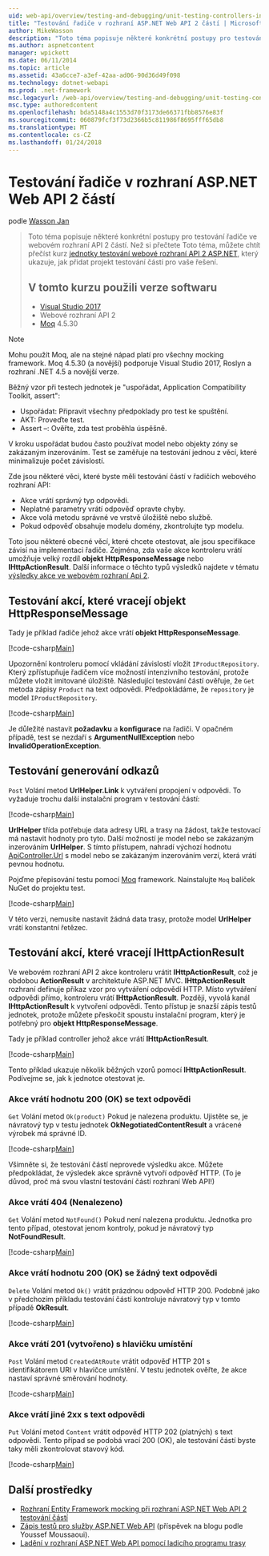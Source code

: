 ```yaml
---
uid: web-api/overview/testing-and-debugging/unit-testing-controllers-in-web-api
title: "Testování řadiče v rozhraní ASP.NET Web API 2 částí | Microsoft Docs"
author: MikeWasson
description: "Toto téma popisuje některé konkrétní postupy pro testování řadiče ve webovém rozhraní API 2 částí. Než si přečtete Toto téma, můžete chtít přečíst kurz jednotky..."
ms.author: aspnetcontent
manager: wpickett
ms.date: 06/11/2014
ms.topic: article
ms.assetid: 43a6cce7-a3ef-42aa-ad06-90d36d49f098
ms.technology: dotnet-webapi
ms.prod: .net-framework
msc.legacyurl: /web-api/overview/testing-and-debugging/unit-testing-controllers-in-web-api
msc.type: authoredcontent
ms.openlocfilehash: bda5148a4c1553d70f3173de66371fbb8576e83f
ms.sourcegitcommit: 060879fcf3f73d2366b5c811986f8695fff65db8
ms.translationtype: MT
ms.contentlocale: cs-CZ
ms.lasthandoff: 01/24/2018
---
```

<a name="unit-testing-controllers-in-aspnet-web-api-2"></a>Testování řadiče v rozhraní ASP.NET Web API 2 částí
====================
podle [Wasson Jan](https://github.com/MikeWasson)

> Toto téma popisuje některé konkrétní postupy pro testování řadiče ve webovém rozhraní API 2 částí. Než si přečtete Toto téma, můžete chtít přečíst kurz [jednotky testování webové rozhraní API 2 ASP.NET](unit-testing-with-aspnet-web-api.md), který ukazuje, jak přidat projekt testování částí pro vaše řešení.
> 
> ## <a name="software-versions-used-in-the-tutorial"></a>V tomto kurzu použili verze softwaru
> 
> - [Visual Studio 2017](https://www.visualstudio.com/vs/)
> - Webové rozhraní API 2
> - [Moq](https://github.com/Moq) 4.5.30

> [!NOTE]
> Mohu použít Moq, ale na stejné nápad platí pro všechny mocking framework. Moq 4.5.30 (a novější) podporuje Visual Studio 2017, Roslyn a rozhraní .NET 4.5 a novější verze.

Běžný vzor při testech jednotek je &quot;uspořádat, Application Compatibility Toolkit, assert&quot;:

- Uspořádat: Připravit všechny předpoklady pro test ke spuštění.
- AKT: Proveďte test.
- Assert –: Ověřte, zda test proběhla úspěšně.

V kroku uspořádat budou často používat model nebo objekty zóny se zakázaným inzerováním. Test se zaměřuje na testování jednou z věcí, které minimalizuje počet závislostí.

Zde jsou některé věci, které byste měli testování částí v řadičích webového rozhraní API:

- Akce vrátí správný typ odpovědi.
- Neplatné parametry vrátí odpověď opravte chyby.
- Akce volá metodu správné ve vrstvě úložiště nebo službě.
- Pokud odpověď obsahuje modelu domény, zkontrolujte typ modelu.

Toto jsou některé obecné věcí, které chcete otestovat, ale jsou specifikace závisí na implementaci řadiče. Zejména, zda vaše akce kontroleru vrátí umožňuje velký rozdíl **objekt HttpResponseMessage** nebo **IHttpActionResult**. Další informace o těchto typů výsledků najdete v tématu [výsledky akce ve webovém rozhraní Api 2](../getting-started-with-aspnet-web-api/action-results.md).

## <a name="testing-actions-that-return-httpresponsemessage"></a>Testování akcí, které vracejí objekt HttpResponseMessage

Tady je příklad řadiče jehož akce vrátí **objekt HttpResponseMessage**.

[!code-csharp[Main](unit-testing-controllers-in-web-api/samples/sample1.cs)]

Upozornění kontroleru pomocí vkládání závislostí vložit `IProductRepository`. Který zpřístupňuje řadičem více možností intenzivního testování, protože můžete vložit imitované úložiště. Následující testování částí ověřuje, že `Get` metoda zápisy `Product` na text odpovědi. Předpokládáme, že `repository` je model `IProductRepository`.

[!code-csharp[Main](unit-testing-controllers-in-web-api/samples/sample2.cs)]

Je důležité nastavit **požadavku** a **konfigurace** na řadiči. V opačném případě, test se nezdaří s **ArgumentNullException** nebo **InvalidOperationException**.

## <a name="testing-link-generation"></a>Testování generování odkazů

`Post` Volání metod **UrlHelper.Link** k vytváření propojení v odpovědi. To vyžaduje trochu další instalační program v testování částí:

[!code-csharp[Main](unit-testing-controllers-in-web-api/samples/sample3.cs)]

**UrlHelper** třída potřebuje data adresy URL a trasy na žádost, takže testovací má nastavit hodnoty pro tyto. Další možností je model nebo se zakázaným inzerováním **UrlHelper**. S tímto přístupem, nahradí výchozí hodnotu [ApiController.Url](https://msdn.microsoft.com/library/system.web.http.apicontroller.url.aspx) s model nebo se zakázaným inzerováním verzí, která vrátí pevnou hodnotu.

Pojďme přepisování testu pomocí [Moq](https://github.com/Moq) framework. Nainstalujte `Moq` balíček NuGet do projektu test.

[!code-csharp[Main](unit-testing-controllers-in-web-api/samples/sample4.cs)]

V této verzi, nemusíte nastavit žádná data trasy, protože model **UrlHelper** vrátí konstantní řetězec.


## <a name="testing-actions-that-return-ihttpactionresult"></a>Testování akcí, které vracejí IHttpActionResult

Ve webovém rozhraní API 2 akce kontroleru vrátit **IHttpActionResult**, což je obdobou **ActionResult** v architektuře ASP.NET MVC. **IHttpActionResult** rozhraní definuje příkaz vzor pro vytváření odpovědí HTTP. Místo vytváření odpovědi přímo, kontroleru vrátí **IHttpActionResult**. Později, vyvolá kanál **IHttpActionResult** k vytvoření odpovědi. Tento přístup je snazší zápis testů jednotek, protože můžete přeskočit spoustu instalační program, který je potřebný pro **objekt HttpResponseMessage**.

Tady je příklad controller jehož akce vrátí **IHttpActionResult**.

[!code-csharp[Main](unit-testing-controllers-in-web-api/samples/sample5.cs)]

Tento příklad ukazuje několik běžných vzorů pomocí **IHttpActionResult**. Podívejme se, jak k jednotce otestovat je.

### <a name="action-returns-200-ok-with-a-response-body"></a>Akce vrátí hodnotu 200 (OK) se text odpovědi

`Get` Volání metod `Ok(product)` Pokud je nalezena produktu. Ujistěte se, je návratový typ v testu jednotek **OkNegotiatedContentResult** a vrácené výrobek má správné ID.

[!code-csharp[Main](unit-testing-controllers-in-web-api/samples/sample6.cs)]

Všimněte si, že testování částí neprovede výsledku akce. Můžete předpokládat, že výsledek akce správně vytvoří odpověď HTTP. (To je důvod, proč má svou vlastní testování částí rozhraní Web API!)

### <a name="action-returns-404-not-found"></a>Akce vrátí 404 (Nenalezeno)

`Get` Volání metod `NotFound()` Pokud není nalezena produktu. Jednotka pro tento případ, otestovat jenom kontroly, pokud je návratový typ **NotFoundResult**.

[!code-csharp[Main](unit-testing-controllers-in-web-api/samples/sample7.cs)]

### <a name="action-returns-200-ok-with-no-response-body"></a>Akce vrátí hodnotu 200 (OK) se žádný text odpovědi

`Delete` Volání metod `Ok()` vrátit prázdnou odpověď HTTP 200. Podobně jako v předchozím příkladu testování částí kontroluje návratový typ v tomto případě **OkResult**.

[!code-csharp[Main](unit-testing-controllers-in-web-api/samples/sample8.cs)]

### <a name="action-returns-201-created-with-a-location-header"></a>Akce vrátí 201 (vytvořeno) s hlavičku umístění

`Post` Volání metod `CreatedAtRoute` vrátit odpověď HTTP 201 s identifikátorem URI v hlavičce umístění. V testu jednotek ověřte, že akce nastaví správné směrování hodnoty.

[!code-csharp[Main](unit-testing-controllers-in-web-api/samples/sample9.cs)]

### <a name="action-returns-another-2xx-with-a-response-body"></a>Akce vrátí jiné 2xx s text odpovědi

`Put` Volání metod `Content` vrátit odpověď HTTP 202 (platných) s text odpovědi. Tento případ se podobá vrací 200 (OK), ale testování částí byste taky měli zkontrolovat stavový kód.

[!code-csharp[Main](unit-testing-controllers-in-web-api/samples/sample10.cs)]

## <a name="additional-resources"></a>Další prostředky

- [Rozhraní Entity Framework mocking při rozhraní ASP.NET Web API 2 testování částí](mocking-entity-framework-when-unit-testing-aspnet-web-api-2.md)
- [Zápis testů pro služby ASP.NET Web API](https://blogs.msdn.com/b/youssefm/archive/2013/01/28/writing-tests-for-an-asp-net-webapi-service.aspx) (příspěvek na blogu podle Youssef Moussaoui).
- [Ladění v rozhraní ASP.NET Web API pomocí ladicího programu trasy](https://blogs.msdn.com/b/webdev/archive/2013/04/04/debugging-asp-net-web-api-with-route-debugger.aspx)

